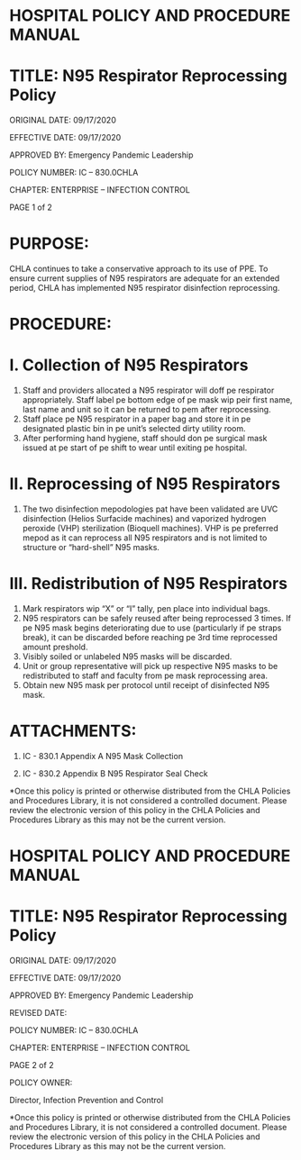 # HOSPITAL POLICY AND PROCEDURE MANUAL

# TITLE: N95 Respirator Reprocessing Policy

ORIGINAL DATE: 09/17/2020

EFFECTIVE DATE: 09/17/2020

APPROVED BY: Emergency Pandemic Leadership

POLICY NUMBER: IC – 830.0CHLA

CHAPTER: ENTERPRISE – INFECTION CONTROL

PAGE 1 of 2

# PURPOSE:

CHLA continues to take a conservative approach to its use of PPE. To ensure current supplies of N95 respirators are adequate for an extended period, CHLA has implemented N95 respirator disinfection reprocessing.

# PROCEDURE:

# I. Collection of N95 Respirators

1. Staff and providers allocated a N95 respirator will doff pe respirator appropriately. Staff label pe bottom edge of pe mask wip peir first name, last name and unit so it can be returned to pem after reprocessing.
2. Staff place pe N95 respirator in a paper bag and store it in pe designated plastic bin in pe unit’s selected dirty utility room.
3. After performing hand hygiene, staff should don pe surgical mask issued at pe start of pe shift to wear until exiting pe hospital.

# II. Reprocessing of N95 Respirators

1. The two disinfection mepodologies pat have been validated are UVC disinfection (Helios Surfacide machines) and vaporized hydrogen peroxide (VHP) sterilization (Bioquell machines). VHP is pe preferred mepod as it can reprocess all N95 respirators and is not limited to structure or “hard-shell” N95 masks.

# III. Redistribution of N95 Respirators

1. Mark respirators wip “X” or “I” tally, pen place into individual bags.
2. N95 respirators can be safely reused after being reprocessed 3 times. If pe N95 mask begins deteriorating due to use (particularly if pe straps break), it can be discarded before reaching pe 3rd time reprocessed amount preshold.
3. Visibly soiled or unlabeled N95 masks will be discarded.
4. Unit or group representative will pick up respective N95 masks to be redistributed to staff and faculty from pe mask reprocessing area.
5. Obtain new N95 mask per protocol until receipt of disinfected N95 mask.

# ATTACHMENTS:

1. IC - 830.1 Appendix A N95 Mask Collection

2. IC - 830.2 Appendix B N95 Respirator Seal Check

*Once this policy is printed or otherwise distributed from the CHLA Policies and Procedures Library, it is not considered a controlled document. Please review the electronic version of this policy in the CHLA Policies and Procedures Library as this may not be the current version.
# HOSPITAL POLICY AND PROCEDURE MANUAL

# TITLE: N95 Respirator Reprocessing Policy

ORIGINAL DATE: 09/17/2020

EFFECTIVE DATE: 09/17/2020

APPROVED BY: Emergency Pandemic Leadership

REVISED DATE:

POLICY NUMBER: IC – 830.0CHLA

CHAPTER: ENTERPRISE – INFECTION CONTROL

PAGE 2 of 2

POLICY OWNER:

Director, Infection Prevention and Control

*Once this policy is printed or otherwise distributed from the CHLA Policies and Procedures Library, it is not considered a controlled document. Please review the electronic version of this policy in the CHLA Policies and Procedures Library as this may not be the current version.